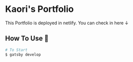 # Kaori's Portfolio

This Portfolio is deployed in netlify.
You can check in here ↓

## How To Use 🔧

```bash
# To Start
$ gatsby develop
```
